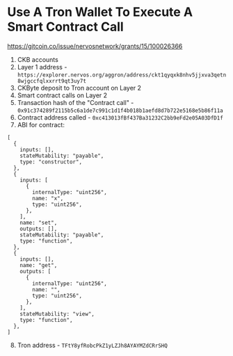 # Use A Tron Wallet To Execute A Smart Contract Call

https://gitcoin.co/issue/nervosnetwork/grants/15/100026366

1. CKB accounts [](./accounts.png)
2. Layer 1 address - `https://explorer.nervos.org/aggron/address/ckt1qyqxk8nhv5jjxva3qetn8wjgccfqlxxrrt9qt3uy7t`
3. CKByte deposit to Tron account on Layer 2 [](./deposit.png)
4. Smart contract calls on Layer 2 [](./calls.png)
5. Transaction hash of the "Contract call" - `0x91c374289f2115b5c6a1de7c991c1d1f4b018b1aefd8d7b722e5168e5b86f11a`
6. Contract address called - `0xc413013fBf437Ba31232C2bb9eFd2e05A03DfD1f`
7. ABI for contract:

```
[
  {
    inputs: [],
    stateMutability: "payable",
    type: "constructor",
  },
  {
    inputs: [
      {
        internalType: "uint256",
        name: "x",
        type: "uint256",
      },
    ],
    name: "set",
    outputs: [],
    stateMutability: "payable",
    type: "function",
  },
  {
    inputs: [],
    name: "get",
    outputs: [
      {
        internalType: "uint256",
        name: "",
        type: "uint256",
      },
    ],
    stateMutability: "view",
    type: "function",
  },
]
```

8. Tron address - `TFtY8yfRobcPkZ1yLZJh8AYAYMZdCRrSHQ`
